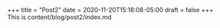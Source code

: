 +++
title = "Post2"
date = 2020-11-20T15:18:08-05:00
draft = false
+++
This is content/blog/post2/index.md

